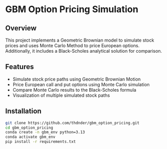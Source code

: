 # GBM Option Pricing Simulation
## Overview
This project implements a Geometric Brownian model to simulate stock prices and uses Monte Carlo Method to price European options. Additionally, it includes a Black-Scholes analytical solution for comparison.

## Features
- Simulate stock price paths using Geometric Brownian Motion
- Price European call and put options using Monte Carlo simulation
- Compare Monte Carlo results to the Black-Scholes formula
- Visualization of multiple simulated stock paths

## Installation
```bash
git clone https://github.com/thdnder/gbm_option_pricing.git
cd gbm_option_pricing
conda create -n gbm_env python=3.13
conda activate gbm_env
pip install -r requirements.txt


